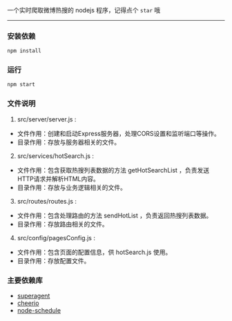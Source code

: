 一个实时爬取微博热搜的 nodejs 程序，记得点个 `star` 哦

---

### 安装依赖

```bash
npm install
```

### 运行

```bash
npm start
```

### 文件说明

1.  src/server/server.js : 
   - 文件作用：创建和启动Express服务器，处理CORS设置和监听端口等操作。 
   - 目录作用：存放与服务器相关的文件。 
 
2.  src/services/hotSearch.js : 
   - 文件作用：包含获取热搜列表数据的方法 getHotSearchList ，负责发送HTTP请求并解析HTML内容。 
   - 目录作用：存放与业务逻辑相关的文件。 
 
3.  src/routes/routes.js : 
   - 文件作用：包含处理路由的方法 sendHotList ，负责返回热搜列表数据。 
   - 目录作用：存放路由相关的文件。 
 
4.  src/config/pagesConfig.js : 
   - 文件作用：包含页面的配置信息，供 hotSearch.js 使用。 
   - 目录作用：存放配置文件。

### 主要依赖库

- [superagent](https://github.com/visionmedia/superagent)
- [cheerio](https://github.com/cheeriojs/cheerio)
- [node-schedule](https://github.com/node-schedule/node-schedule)
